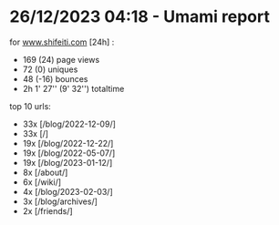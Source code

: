 # 26/12/2023 04:18 - Umami report
for www.shifeiti.com [24h] :

 - 169 (24) page views
 - 72 (0) uniques
 - 48 (-16) bounces
 - 2h 1' 27'' (9' 32'') totaltime


top 10 urls:
 - 33x [/blog/2022-12-09/]
 - 33x [/]
 - 19x [/blog/2022-12-22/]
 - 19x [/blog/2022-05-07/]
 - 19x [/blog/2023-01-12/]
 - 8x [/about/]
 - 6x [/wiki/]
 - 4x [/blog/2023-02-03/]
 - 3x [/blog/archives/]
 - 2x [/friends/]


